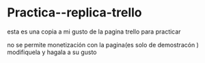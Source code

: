 # Practica--replica-trello
esta es una copia a mi gusto de la pagina trello para practicar 

no se permite monetización con la pagina(es solo de demostracón ) modifiquela  y hagala a su gusto
